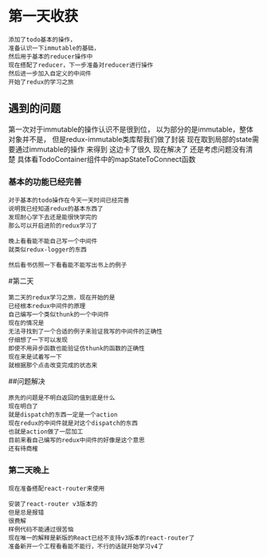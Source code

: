 # 第一天收获

    添加了todo基本的操作，
    准备认识一下immutable的基础，
    然后用于基本的reducer操作中
    现在搭配了reducer，下一步准备对reducer进行操作
    然后进一步加入自定义的中间件
    开始了redux的学习之旅
    
## 遇到的问题
   
   第一次对于immutable的操作认识不是很到位，
   以为部分的是immutable，整体对象并不是，
   但是redux-immutable类库帮我们做了封装
   现在取到局部的state需要通过immutable的操作
   来得到
   这边卡了很久
   现在解决了
   还是考虑问题没有清楚
   具体看TodoContainer组件中的mapStateToConnect函数
   
### 基本的功能已经完善

    对于基本的todo操作在今天一天时间已经完善
    说明我已经知道redux的基本东西了
    发现耐心学下去还是能很快学完的
    那么可以开启进阶的redux学习了
    
    晚上看看能不能自己写一个中间件
    就类似redux-logger的东西
    
    然后看书仿照一下看看能不能写出书上的例子

#第二天

    第二天的redux学习之旅，现在开始的是
    已经根本redux中间件的原理
    自己编写一个类似thunk的一个中间件
    现在的情况是
    无法寻找到了一个合适的例子来验证我写的中间件的正确性
    仔细想了一下可以发现
    即使不用异步函数也能验证仿thunk的函数的正确性
    现在来是试着写一下
    就根据那个点击改变完成的状态来
    
##问题解决
    
    原先的问题是不明白返回的值到底是什么
    现在明白了
    就是dispatch的东西一定是一个action
    现在redux的中间件就是对这个dispatch的东西
    也就是action做了一层加工
    目前来看自己编写的redux中间件的好像是这个意思
    还有待商榷
    
### 第二天晚上
    
    现在准备搭配react-router来使用
    
    安装了react-router v3版本的
    但是总是报错
    很费解
    样例代码不能通过很苦恼
    现在唯一的解释是新版的React已经不支持v3版本的react-router了
    准备新开一个工程看看能不能行，不行的话就开始学习v4了
    
